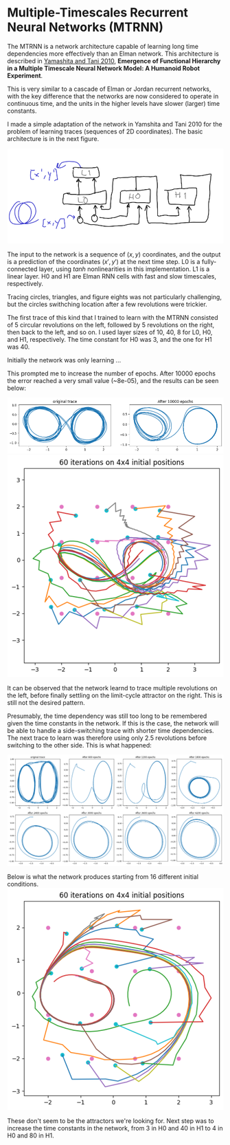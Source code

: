 # Multiple-Timescales Recurrent Neural Networks (MTRNN)

The MTRNN is a network architecture capable of learning long time dependencies more effectively than an Elman network.
This architecture is described in [Yamashita and Tani 2010](https://journals.plos.org/ploscompbiol/article?id=10.1371/journal.pcbi.1000220#s4), 
__Emergence of Functional Hierarchy in a Multiple Timescale Neural Network Model: A Humanoid Robot Experiment__.

This is very similar to a cascade of Elman or Jordan recurrent networks, with the key difference that the networks are now considered
to operate in continuous time, and the units in the higher levels have slower (larger) time constants.

I made a simple adaptation of the network in Yamshita and Tani 2010 for the problem of learning traces (sequences of 2D coordinates).
The basic architecture is in the next figure.

![mtrnn adaptation](/assets/mtrnn.png)

The input to the network is a sequence of $(x, y)$ coordinates, and the output is a prediction of the coordinates $(x', y')$  at the next
time step. L0 is a fully-connected layer, using $tanh$ nonlinearities in this implementation. L1 is a linear layer. H0 and H1 are Elman RNN
cells with fast and slow timescales, respectively.

Tracing circles, triangles, and figure eights was not particularly challenging, but the circles swithching location after a few
revolutions were trickier.

The first trace of this kind that I trained to learn with the MTRNN consisted of 5 circular revolutions on the left, followed by
5 revolutions on the right, then back to the left, and so on. I used layer sizes of 10, 40, 8 for L0, H0, and H1, respectively.
The time constant for H0 was 3, and the one for H1 was 40.

Initially the network was only learning ...


This prompted me to increase the number of epochs. After 10000 epochs the error reached a very small value (~8e-05), and the results
can be seen below:

![traces_long_train](/assets/switch_circle5_circle5_long_train.png)
![many initial conditions](/assets/switch_circle5_circle5_long_train2.png)

It can be observed that the network learnd to trace multiple revolutions on the left, before finally settling on the limit-cycle
attractor on the right. This is still not the desired pattern.

Presumably, the time dependency was still too long to be remembered given the time constants in the network. If this is the case,
the network will be able to handle a side-switching trace with shorter time dependencies. The next trace to learn was therefore
using only 2.5 revolutions before switching to the other side. This is what happened:

![fewer revolutions](/assets/switch_circle2_circle2_4200.png)

Below is what the network produces starting from 16 different initial conditions.  
![no cigar](/assets/switch_circle2_circle2_4200_ics.png)


These don't seem to be the attractors we're looking for. Next step was to increase the time constants in the network, from 3 in H0 and 40 in H1 to 4 in H0 and 80 in H1.
